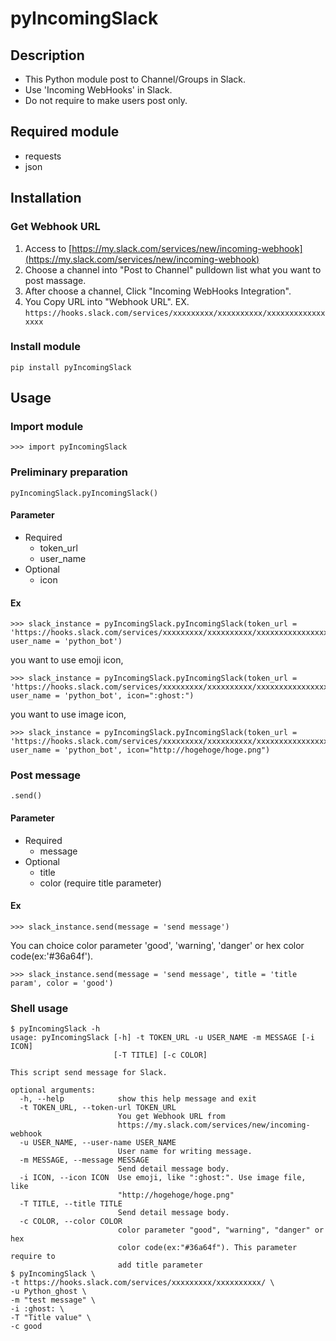 # pyIncomingSlack

## Description

* This Python module post to Channel/Groups in Slack.
* Use 'Incoming WebHooks' in Slack.
* Do not require to make users post only.

## Required module

* requests
* json

## Installation

### Get Webhook URL

1. Access to [https://my.slack.com/services/new/incoming-webhook](https://my.slack.com/services/new/incoming-webhook)
2. Choose a channel into "Post to Channel" pulldown list what you want to post massage.
3. After choose a channel, Click "Incoming WebHooks Integration".
4. You Copy URL into "Webhook URL". 
EX. `https://hooks.slack.com/services/xxxxxxxxx/xxxxxxxxxx/xxxxxxxxxxxxxxxxx`

### Install module

```
pip install pyIncomingSlack
```

## Usage

### Import module

```
>>> import pyIncomingSlack
```

### Preliminary preparation

```
pyIncomingSlack.pyIncomingSlack()
```

#### Parameter

* Required
	* token_url
	* user_name
* Optional
	* icon

#### Ex

```
>>> slack_instance = pyIncomingSlack.pyIncomingSlack(token_url = 'https://hooks.slack.com/services/xxxxxxxxx/xxxxxxxxxx/xxxxxxxxxxxxxxxxx', user_name = 'python_bot')
```

you want to use emoji icon,

```
>>> slack_instance = pyIncomingSlack.pyIncomingSlack(token_url = 'https://hooks.slack.com/services/xxxxxxxxx/xxxxxxxxxx/xxxxxxxxxxxxxxxxx', user_name = 'python_bot', icon=":ghost:")
```

you want to use image icon,

```
>>> slack_instance = pyIncomingSlack.pyIncomingSlack(token_url = 'https://hooks.slack.com/services/xxxxxxxxx/xxxxxxxxxx/xxxxxxxxxxxxxxxxx', user_name = 'python_bot', icon="http://hogehoge/hoge.png")
```

### Post message

```
.send()
```

#### Parameter

* Required
	* message
* Optional
	* title
	* color (require title parameter)

#### Ex

```
>>> slack_instance.send(message = 'send message')
```

You can choice color parameter 'good', 'warning', 'danger' or hex color code(ex:'#36a64f').

```
>>> slack_instance.send(message = 'send message', title = 'title param', color = 'good')
```

### Shell usage

```
$ pyIncomingSlack -h
usage: pyIncomingSlack [-h] -t TOKEN_URL -u USER_NAME -m MESSAGE [-i ICON]
                       [-T TITLE] [-c COLOR]

This script send message for Slack.

optional arguments:
  -h, --help            show this help message and exit
  -t TOKEN_URL, --token-url TOKEN_URL
                        You get Webhook URL from
                        https://my.slack.com/services/new/incoming-webhook
  -u USER_NAME, --user-name USER_NAME
                        User name for writing message.
  -m MESSAGE, --message MESSAGE
                        Send detail message body.
  -i ICON, --icon ICON  Use emoji, like ":ghost:". Use image file, like
                        "http://hogehoge/hoge.png"
  -T TITLE, --title TITLE
                        Send detail message body.
  -c COLOR, --color COLOR
                        color parameter "good", "warning", "danger" or hex
                        color code(ex:"#36a64f"). This parameter require to
                        add title parameter 
$ pyIncomingSlack \
-t https://hooks.slack.com/services/xxxxxxxxx/xxxxxxxxxx/ \
-u Python_ghost \
-m "test message" \
-i :ghost: \
-T "Title value" \
-c good
```

